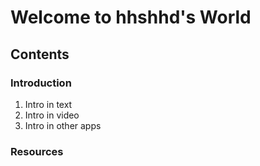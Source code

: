 # Welcome to hhshhd's World
## Contents

### Introduction
1. Intro in text
2. Intro in video
3. Intro in other apps
### Resources

